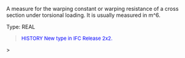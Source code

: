 ﻿A measure for the warping constant or warping resistance of a cross section under torsional loading. It is usually measured in m\^6.

Type: REAL

> <font size="-1" color="#0000FF">HISTORY New type in IFC Release 2x2.
</font>
>
